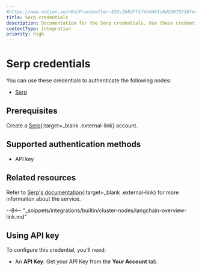 ```yaml
---
#https://www.notion.so/n8n/Frontmatter-432c2b8dff1f43d4b1c8d20075510fe4
title: Serp credentials
description: Documentation for the Serp credentials. Use these credentials to authenticate Serp in n8n, a workflow automation platform.
contentType: integration
priority: high
---
```


# Serp credentials

You can use these credentials to authenticate the following nodes:

* [Serp](/integrations/builtin/cluster-nodes/sub-nodes/n8n-nodes-langchain.toolserpapi/)

## Prerequisites

Create a [Serp](https://serpapi.com/){:target=_blank .external-link} account.

## Supported authentication methods

- API key

## Related resources

Refer to [Serp's documentation](https://serpapi.com/search-api){:target=_blank .external-link} for more information about the service.

--8<-- "_snippets/integrations/builtin/cluster-nodes/langchain-overview-link.md"

## Using API key

To configure this credential, you'll need:

- An **API Key**: Get your API Key from the **Your Account** tab.
